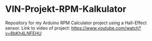 # VIN-Projekt-RPM-Kalkulator
Repository for my Arduino RPM Calculator project using a Hall-Effect sensor.
Link to video of project: https://www.youtube.com/watch?v=8bKh4LNFEHU
